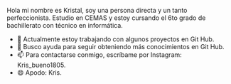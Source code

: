 Hola mi nombre es Kristal, soy una persona directa y un tanto perfeccionista.  Estudio en CEMAS y estoy cursando el 6to grado de bachillerato con técnico en informática.
  
- 🔭 Actualmente estoy trabajando con algunos proyectos en Git Hub.
- 🤔 Busco ayuda para seguir obteniendo más conocimientos en Git Hub.
- 📫 Para contactarse conmigo, escríbame por Instagram: Kris_bueno1805.
- 😄 Apodo: Kris.


